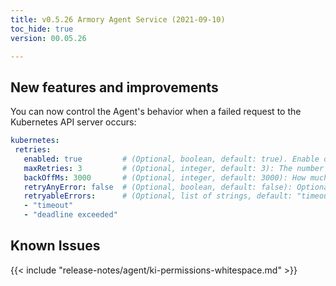 ```yaml
---
title: v0.5.26 Armory Agent Service (2021-09-10)
toc_hide: true
version: 00.05.26

---
```


## New features and improvements

You can now control the Agent's behavior when a failed request to the Kubernetes API server occurs:

```yaml
kubernetes:
 retries:
   enabled: true         # (Optional, boolean, default: true). Enable or disable retries when the Agent makes a failed request to the Kubernetes API server.
   maxRetries: 3         # (Optional, integer, default: 3): The number of times that the Agent will try the same request if it fails.
   backOffMs: 3000       # (Optional, integer, default: 3000): How much time (in milliseconds) to wait between retry attempts.
   retryAnyError: false  # (Optional, boolean, default: false): Optional. If true, Agent will retry when encountering any error from the Kubernetes API server. If false, Agent will only retry if the error contains any item from `retryableErrors.`
   retryableErrors:      # (Optional, list of strings, default: "timeout", "deadline exceeded"): Optional. If the error from the Kubernetes API server contains any item from this list, the request will be retried. Requires `retryAnyError` to be `false`.
   - "timeout"
   - "deadline exceeded"
```

## Known Issues

{{< include "release-notes/agent/ki-permissions-whitespace.md" >}}